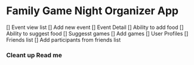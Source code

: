# Family Game Night Organizer App

[] Event view list
[] Add new event
[] Event Detail
[] Ability to add food
[] Ability to suggest food
[] Suggesst games
[] Add games
[] User Profiles
[] Friends list
[] Add participants from friends list

### Cleant up Read me
